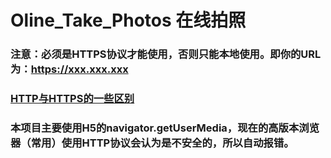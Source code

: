 # Oline_Take_Photos 在线拍照
### 注意：必须是HTTPS协议才能使用，否则只能本地使用。即你的URL为：https://xxx.xxx.xxx
### [HTTP与HTTPS的一些区别](https://segmentfault.com/a/1190000015437128)
### 本项目主要使用H5的navigator.getUserMedia，现在的高版本浏览器（常用）使用HTTP协议会认为是不安全的，所以自动报错。
